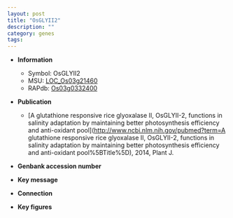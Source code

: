 ```yaml
---
layout: post
title: "OsGLYII2"
description: ""
category: genes
tags: 
---
```


* **Information**  
    + Symbol: OsGLYII2  
    + MSU: [LOC_Os03g21460](http://rice.plantbiology.msu.edu/cgi-bin/ORF_infopage.cgi?orf=LOC_Os03g21460)  
    + RAPdb: [Os03g0332400](http://rapdb.dna.affrc.go.jp/viewer/gbrowse_details/irgsp1?name=Os03g0332400)  

* **Publication**  
    + [A glutathione responsive rice glyoxalase II, OsGLYII-2, functions in salinity adaptation by maintaining better photosynthesis efficiency and anti-oxidant pool](http://www.ncbi.nlm.nih.gov/pubmed?term=A glutathione responsive rice glyoxalase II, OsGLYII-2, functions in salinity adaptation by maintaining better photosynthesis efficiency and anti-oxidant pool%5BTitle%5D), 2014, Plant J.

* **Genbank accession number**  

* **Key message**  

* **Connection**  

* **Key figures**  



